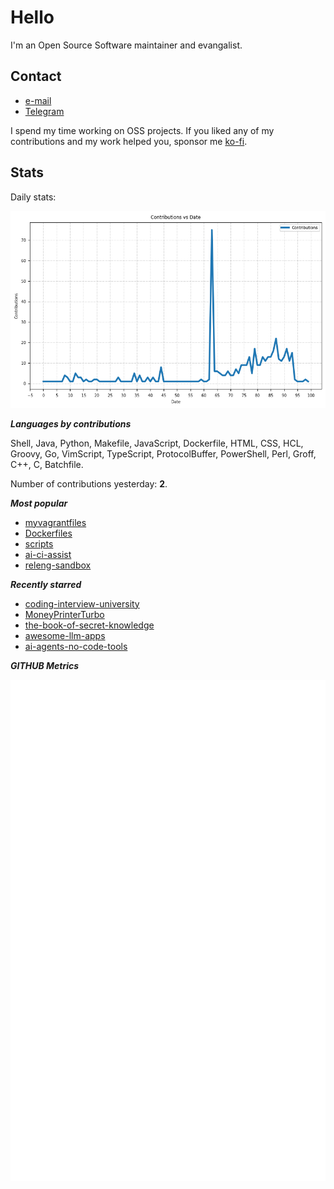 
# Hello

I'm an Open Source Software maintainer and evangalist.

## Contact

- [e-mail](mailto:askb23@gmail.com)
- [Telegram]()

I spend my time working on OSS projects. If you liked any of
my contributions and my work helped you, sponsor me [ko-fi](https://ko-fi.com/askb23).

## Stats

Daily stats:

![contributions graph](graph.png)

***Languages by contributions***

Shell, Java, Python, Makefile, JavaScript, Dockerfile, HTML, CSS, HCL, Groovy, Go, VimScript, TypeScript, ProtocolBuffer, PowerShell, Perl, Groff, C++, C, Batchfile.

Number of contributions yesterday: **2**.

***Most popular***

- [myvagrantfiles](https://github.com/askb/myvagrantfiles)
- [Dockerfiles](https://github.com/askb/Dockerfiles)
- [scripts](https://github.com/askb/scripts)
- [ai-ci-assist](https://github.com/askb/ai-ci-assist)
- [releng-sandbox](https://github.com/opendaylight/releng-sandbox)

***Recently starred***

- [coding-interview-university](https://github.com/jwasham/coding-interview-university)
- [MoneyPrinterTurbo](https://github.com/harry0703/MoneyPrinterTurbo)
- [the-book-of-secret-knowledge](https://github.com/trimstray/the-book-of-secret-knowledge)
- [awesome-llm-apps](https://github.com/Shubhamsaboo/awesome-llm-apps)
- [ai-agents-no-code-tools](https://github.com/gyoridavid/ai-agents-no-code-tools)

***GITHUB Metrics***

![Metrics](https://github.com/askb/askb/blob/main/github-metrics.svg)


